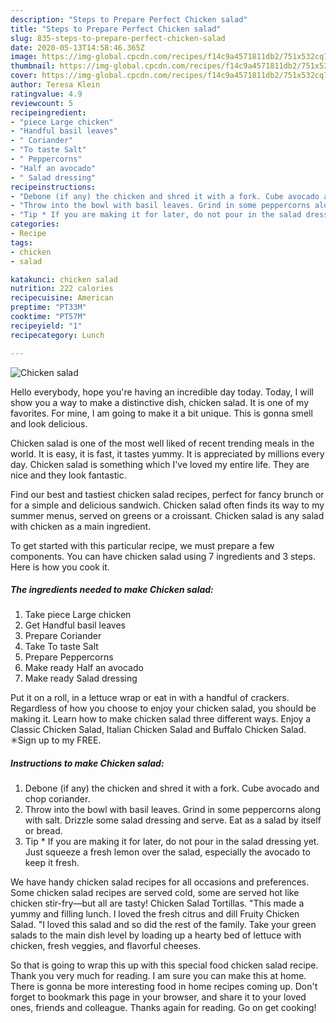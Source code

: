 ```yaml
---
description: "Steps to Prepare Perfect Chicken salad"
title: "Steps to Prepare Perfect Chicken salad"
slug: 835-steps-to-prepare-perfect-chicken-salad
date: 2020-05-13T14:58:46.365Z
image: https://img-global.cpcdn.com/recipes/f14c9a4571811db2/751x532cq70/chicken-salad-recipe-main-photo.jpg
thumbnail: https://img-global.cpcdn.com/recipes/f14c9a4571811db2/751x532cq70/chicken-salad-recipe-main-photo.jpg
cover: https://img-global.cpcdn.com/recipes/f14c9a4571811db2/751x532cq70/chicken-salad-recipe-main-photo.jpg
author: Teresa Klein
ratingvalue: 4.9
reviewcount: 5
recipeingredient:
- "piece Large chicken"
- "Handful basil leaves"
- " Coriander"
- "To taste Salt"
- " Peppercorns"
- "Half an avocado"
- " Salad dressing"
recipeinstructions:
- "Debone (if any) the chicken and shred it with a fork. Cube avocado and chop coriander."
- "Throw into the bowl with basil leaves. Grind in some peppercorns along with salt. Drizzle some salad dressing and serve. Eat as a salad by itself or bread."
- "Tip * If you are making it for later, do not pour in the salad dressing yet. Just squeeze a fresh lemon over the salad, especially the avocado to keep it fresh."
categories:
- Recipe
tags:
- chicken
- salad

katakunci: chicken salad 
nutrition: 222 calories
recipecuisine: American
preptime: "PT33M"
cooktime: "PT57M"
recipeyield: "1"
recipecategory: Lunch

---
```



![Chicken salad](https://img-global.cpcdn.com/recipes/f14c9a4571811db2/751x532cq70/chicken-salad-recipe-main-photo.jpg)

Hello everybody, hope you're having an incredible day today. Today, I will show you a way to make a distinctive dish, chicken salad. It is one of my favorites. For mine, I am going to make it a bit unique. This is gonna smell and look delicious.

Chicken salad is one of the most well liked of recent trending meals in the world. It is easy, it is fast, it tastes yummy. It is appreciated by millions every day. Chicken salad is something which I've loved my entire life. They are nice and they look fantastic.

Find our best and tastiest chicken salad recipes, perfect for fancy brunch or for a simple and delicious sandwich. Chicken salad often finds its way to my summer menus, served on greens or a croissant. Chicken salad is any salad with chicken as a main ingredient.


To get started with this particular recipe, we must prepare a few components. You can have chicken salad using 7 ingredients and 3 steps. Here is how you cook it.

<!--inarticleads1-->

##### The ingredients needed to make Chicken salad:

1. Take piece Large chicken
1. Get Handful basil leaves
1. Prepare  Coriander
1. Take To taste Salt
1. Prepare  Peppercorns
1. Make ready Half an avocado
1. Make ready  Salad dressing


Put it on a roll, in a lettuce wrap or eat in with a handful of crackers. Regardless of how you choose to enjoy your chicken salad, you should be making it. Learn how to make chicken salad three different ways. Enjoy a Classic Chicken Salad, Italian Chicken Salad and Buffalo Chicken Salad. ✳︎Sign up to my FREE. 

<!--inarticleads2-->

##### Instructions to make Chicken salad:

1. Debone (if any) the chicken and shred it with a fork. Cube avocado and chop coriander.
1. Throw into the bowl with basil leaves. Grind in some peppercorns along with salt. Drizzle some salad dressing and serve. Eat as a salad by itself or bread.
1. Tip * If you are making it for later, do not pour in the salad dressing yet. Just squeeze a fresh lemon over the salad, especially the avocado to keep it fresh.


We have handy chicken salad recipes for all occasions and preferences. Some chicken salad recipes are served cold, some are served hot like chicken stir-fry—but all are tasty! Chicken Salad Tortillas. &#34;This made a yummy and filling lunch. I loved the fresh citrus and dill Fruity Chicken Salad. &#34;I loved this salad and so did the rest of the family. Take your green salads to the main dish level by loading up a hearty bed of lettuce with chicken, fresh veggies, and flavorful cheeses. 

So that is going to wrap this up with this special food chicken salad recipe. Thank you very much for reading. I am sure you can make this at home. There is gonna be more interesting food in home recipes coming up. Don't forget to bookmark this page in your browser, and share it to your loved ones, friends and colleague. Thanks again for reading. Go on get cooking!
